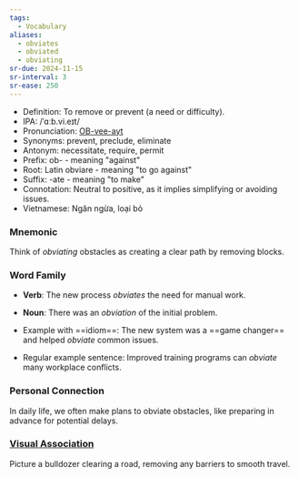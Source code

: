 ```yaml
---
tags:
  - Vocabulary
aliases:
  - obviates
  - obviated
  - obviating
sr-due: 2024-11-15
sr-interval: 3
sr-ease: 250
---
```


- Definition: To remove or prevent (a need or difficulty).
- IPA: /ˈɑːb.vi.eɪt/
- Pronunciation: [OB-vee-ayt](https://www.google.com/search?q=how+to+pronounce+obviate)
- Synonyms: prevent, preclude, eliminate
- Antonym: necessitate, require, permit
- Prefix: ob- - meaning "against"
- Root: Latin obviare - meaning "to go against"
- Suffix: -ate - meaning "to make"
- Connotation: Neutral to positive, as it implies simplifying or avoiding issues.
- Vietnamese: Ngăn ngừa, loại bỏ

### Mnemonic

Think of *obviating* obstacles as creating a clear path by removing blocks.

### Word Family

- **Verb**: The new process *obviates* the need for manual work.
- **Noun**: There was an *obviation* of the initial problem.

- Example with ==idiom==: The new system was a ==game changer== and helped *obviate* common issues.
- Regular example sentence: Improved training programs can *obviate* many workplace conflicts.

### Personal Connection

In daily life, we often make plans to obviate obstacles, like preparing in advance for potential delays.

### [Visual Association](https://www.google.com/search?tbm=isch&q=obviate)

Picture a bulldozer clearing a road, removing any barriers to smooth travel.
